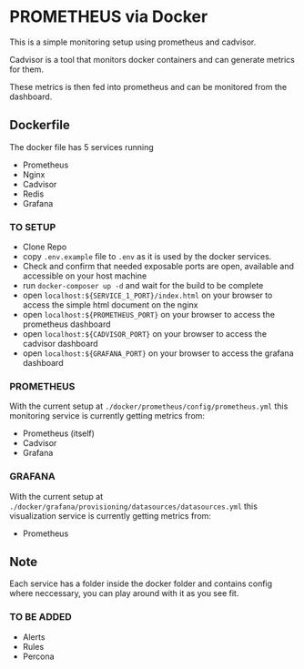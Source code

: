 # PROMETHEUS via Docker

This is a simple monitoring setup using prometheus and cadvisor.

Cadvisor is a tool that monitors docker containers and can generate metrics for them.

These metrics is then fed into prometheus and can be monitored from the dashboard.

## Dockerfile

The docker file has 5 services running
    
- Prometheus
- Nginx
- Cadvisor
- Redis
- Grafana

### TO SETUP

- Clone Repo
- copy `.env.example` file to `.env` as it is used by the docker services.
- Check and confirm that needed exposable ports are open, available and accessible on your host machine
- run `docker-composer up -d` and wait for the build to be complete
- open `localhost:${SERVICE_1_PORT}/index.html` on your browser to access the simple html document on the nginx
- open `localhost:${PROMETHEUS_PORT}` on your browser to access the prometheus dashboard
- open `localhost:${CADVISOR_PORT}` on your browser to access the cadvisor dashboard
- open `localhost:${GRAFANA_PORT}` on your browser to access the grafana dashboard

### PROMETHEUS
With the current setup at `./docker/prometheus/config/prometheus.yml` this monitoring service is currently getting metrics from:
- Prometheus (itself)
- Cadvisor
- Grafana

### GRAFANA
With the current setup at `./docker/grafana/provisioning/datasources/datasources.yml` this visualization service is currently getting metrics from:
- Prometheus 

## Note

Each service has a folder inside the docker folder and contains config where neccessary, 
you can play around with it as you see fit.

### TO BE ADDED

 - Alerts
 - Rules
 - Percona
